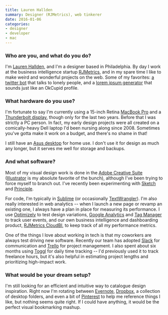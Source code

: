 ```yaml
---
title: Lauren Hallden
summary: Designer (RJMetrics), web tinkerer
date: 2016-01-06
categories:
- designer
- developer
- mac
---
```


### Who are you, and what do you do?

I'm [Lauren Hallden](http://laurenhallden.com/ "Lauren's website."), and I'm a designer based in Philadelphia. By day I work at the business intelligence startup [RJMetrics](https://rjmetrics.com/ "A business data analytics company."), and in my spare time I like to make weird and wonderful projects on the web. Some of my favorites: [a twitter bot](http://www.laurenhallden.com/lonelyproject/ "Lauren's lonely Twitter bot.") that talks to lonely people, and a [lorem ipsum generator](http://www.laurenhallden.com/datingipsum/ "Lauren's dating ipsum generator.") that sounds just like an OkCupid profile.

### What hardware do you use?

I'm fortunate to say I'm currently using a 15-inch Retina [MacBook Pro][macbook-pro] and a [Thunderbolt display][thunderbolt-display], though only for the last two years. Before that I was strictly a PC person. In fact, my early design projects were all created on a comically-heavy Dell laptop I'd been nursing along since 2008. Sometimes you've gotta make it work on a budget, and there's no shame in that!

I still have an [Asus desktop][essentio-cm6830] for home use. I don't use it for design as much any longer, but it serves me well for storage and backups.

### And what software?

Most of my visual design work is done in the [Adobe Creative Suite][creative-suite] ([Illustrator][] is my absolute favorite of the bunch), although I've been trying to force myself to branch out. I've recently been experimenting with [Sketch][] and [Principle][].

For code, I'm typically in [Sublime][sublime-text] (or occasionally [TextWrangler][]). I'm also really interested in web analytics -- when I launch a new page or revamp an existing one, I always have a plan in place for measuring its performance. I use [Optimizely][] to test design variations, [Google Analytics][google-analytics] and [Tag Manager][google-tag-manager] to track user events, and our own business intelligence and dashboarding product, [RJMetrics CloudBI][cloudbi], to keep track of all my performance metrics.

One of the things I love about working in tech is that my coworkers are always test driving new software. Recently our team has adopted [Slack][] for communication and [Trello][] for project management. I also spent about six months using [Toggl][] for daily time tracking -- I'd previously used it to track freelance hours, but it's also helpful in estimating project lengths and prioritizing high-impact work.

### What would be your dream setup?

I'm still looking for an efficient and intuitive way to catalogue design inspiration. Right now I'm rotating between [Evernote][], [Dropbox][], a collection of desktop folders, and even a bit of [Pinterest][] to help me reference things I like, but nothing seems quite right. If I could have anything, it would be the perfect visual bookmarking mashup.

[cloudbi]: https://rjmetrics.com/product "A business data modelling and analytics service."
[creative-suite]: https://www.adobe.com/creativecloud.html "A collection of design tools."
[dropbox]: https://www.dropbox.com/ "Online syncing and storage."
[essentio-cm6830]: https://www.asus.com/us/Tower-PCs/Essentio_CM6830/ "A desktop tower PC."
[evernote]: https://evernote.com/ "Online software for capturing notes."
[google-analytics]: http://www.google.com/analytics/ "Web analytics."
[google-tag-manager]: https://www.google.com/analytics/tag-manager/ "A web tag management service."
[illustrator]: https://www.adobe.com/products/illustrator.html "A vector graphics editor."
[macbook-pro]: https://www.apple.com/macbook-pro/ "A laptop."
[optimizely]: https://www.optimizely.com/ "An A/B testing service."
[pinterest]: https://www.pinterest.com/ "An online 'pinboard' service."
[principle]: https://principleformac.com/ "A design and animation tool."
[sketch]: https://www.sketchapp.com/ "A vector drawing application for Mac OS X."
[slack]: https://slack.com/ "A collaboration service."
[sublime-text]: http://www.sublimetext.com/ "A coder's text editor."
[textwrangler]: http://www.barebones.com/products/textwrangler/ "A free, powerful text editor for the Mac."
[thunderbolt-display]: https://www.apple.com/displays/ "A Thunderbolt-powered monitor."
[toggl]: https://toggl.com/ "A time tracking service."
[trello]: https://trello.com/ "A project management service."
